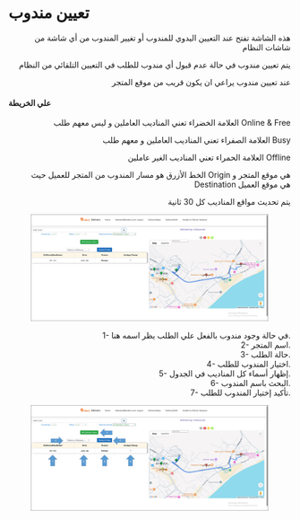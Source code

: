 # تعيين مندوب

<p align="right">هذه الشاشة تفتح عند التعيين اليدوي للمندوب أو تغيير المندوب من أي شاشة من شاشات النظام</p>

<p align="right">يتم تعيين مندوب في حالة عدم قبول أي مندوب للطلب في التعيين التلقائي من النظام</p>

<p align="right">عند تعيين مندوب يراعي ان يكون قريب من موقع المتجر</p>

#### علي الخريطة

<p align="right"> العلامة الخضراء تعني المناديب العاملين و ليس معهم طلب Online &#x26; Free</p>

<p align="right"> العلامة الصفراء تعني المناديب العاملين و معهم طلب Busy</p>

<p align="right"> العلامة الحمراء تعني المناديب الغير عاملين Offline</p>

<p align="right">الخط الأزرق هو مسار المندوب من المتجر للعميل حيث Origin هي موقع المتجر و Destination هي موقع العميل</p>

<p align="right">يتم تحديث مواقع المناديب كل 30 ثانية</p>

<figure><img src="../../../.gitbook/assets/Assign.jpg" alt=""><figcaption></figcaption></figure>

<p align="right">1- في حالة وجود مندوب بالفعل علي الطلب يظر اسمه هنا.
<br>2- اسم المتجر.
<br>3- حالة الطلب.
<br>4- اختيار المندوب للطلب.
<br>5- إظهار أسماء كل المناديب في الجدول.
<br>6- البحث باسم المندوب.
<br>7- تأكيد إختيار المندوب للطلب.</p>

<figure><img src="../../../.gitbook/assets/Assign 2.jpg" alt=""><figcaption></figcaption></figure>
